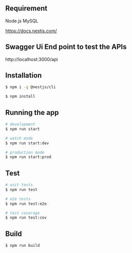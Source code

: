 
## Requirement

Node.js
MySQL

https://docs.nestjs.com/

## Swagger Ui End point to test the  APIs

http://localhost:3000/api

## Installation

```bash
$ npm i -g @nestjs/cli
```

```bash
$ npm install
```

## Running the app

```bash
# development
$ npm run start

# watch mode
$ npm run start:dev

# production mode
$ npm run start:prod
```

## Test

```bash
# unit tests
$ npm run test

# e2e tests
$ npm run test:e2e

# test coverage
$ npm run test:cov
```

## Build

```bash
$ npm run build




